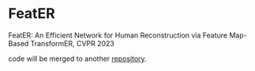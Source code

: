 # FeatER

FeatER: An Efficient Network for Human Reconstruction via Feature Map-Based TransformER, CVPR 2023

code will be merged to another [repository](https://github.com/zczcwh/POTTER).
